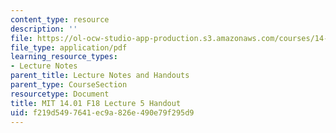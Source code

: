 ```yaml
---
content_type: resource
description: ''
file: https://ol-ocw-studio-app-production.s3.amazonaws.com/courses/14-01-principles-of-microeconomics-fall-2018/f219d5497641ec9a826e490e79f295d9_MIT14_01F18_handout5.pdf
file_type: application/pdf
learning_resource_types:
- Lecture Notes
parent_title: Lecture Notes and Handouts
parent_type: CourseSection
resourcetype: Document
title: MIT 14.01 F18 Lecture 5 Handout
uid: f219d549-7641-ec9a-826e-490e79f295d9
---
```

